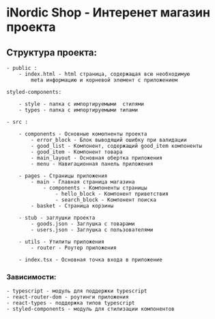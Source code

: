 # iNordic Shop - Интеренет магазин проекта

## Структура проекта:

    - public : 
        - index.html - html страница, содержащая всю необходимую 
            meta информацию и корневой элемент с приложением
    
    styled-components:

        - style - папка с импортируемыми  стилями
        - types - папка с импортируемыми типами

    - src :

        - components - Основные комопненты проекта
            - error_block - Блок выводящий ошибку при валидации
            - good_list - Компонент, содержащий good_item компоненты
            - good_item - Компонент товара
            - main_layout - Основная обертка приложения
            - menu - Навигационная панель приложения

        - pages - Страницы приложения
            - main - Главная страница магазина
                - components - Компоненты страницы
                    - hello_block - Компонент приветствия
                    - search_block - Компонент поиска
            - basket - Страница корзины

        - stub - заглушки проекта
            - goods.json - Заглушка с товарами
            - users.json - Заглушка с пользователями

        - utils - Утилиты приложения
            - router - Роутер приложения
        
        - index.tsx - Основная точка входа в приложение

### Зависимости:
    - typescript - модуль для поддержки typescript
    - react-router-dom - роутинги приложения
    - react-types - поддержка типов typescript
    - styled-components - модуль для стилизации компонентов
